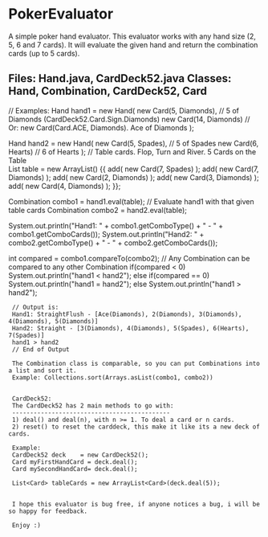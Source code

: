 # PokerEvaluator
A simple poker hand evaluator. This evaluator works with any hand size (2, 5, 6 and 7 cards). It will evaluate the given hand and return the combination cards (up to 5 cards). 

Files: Hand.java, CardDeck52.java
Classes: Hand, Combination, CardDeck52, Card
------------------------------------------------------------------

// Examples: 
Hand hand1 = new Hand(
	new Card(5, Diamonds), // 5 of Diamonds (CardDeck52.Card.Sign.Diamonds)
	new Card(14, Diamonds) // Or: new Card(Card.ACE, Diamonds). Ace of Diamonds
);
             
Hand hand2 = new Hand(
               new Card(5, Spades), // 5 of Spades
               new Card(6, Hearts) // 6 of Hearts
              );
// Table cards. Flop, Turn and River. 5 Cards on the Table			
List<Card> table = new ArrayList<Card>() {{
				add(
						new Card(7, Spades)
				);
				add(
						new Card(7, Diamonds)
				);
				add(
						new Card(2, Diamonds)
				);
				add(
						new Card(3, Diamonds)
				);
				add(
						new Card(4, Diamonds)
				);
			}};
      
Combination combo1 = hand1.eval(table); // Evaluate hand1 with that given table cards
Combination combo2 = hand2.eval(table);
      
System.out.println("Hand1: " +  combo1.getComboType() + " - " + combo1.getComboCards());
System.out.println("Hand2: " + combo2.getComboType() + " - " + combo2.getComboCards());
			
int compared = combo1.compareTo(combo2); // Any Combination can be compared to any other Combination
if(compared < 0)
	System.out.println("hand1 < hand2");
else if(compared == 0)
	System.out.println("hand1 = hand2");
else
	System.out.println("hand1 > hand2");
     
     
     // Output is: 
     Hand1: StraightFlush - [Ace(Diamonds), 2(Diamonds), 3(Diamonds), 4(Diamonds), 5(Diamonds)]
     Hand2: Straight - [3(Diamonds), 4(Diamonds), 5(Spades), 6(Hearts), 7(Spades)]
     hand1 > hand2
     // End of Output
     
     The Combination class is comparable, so you can put Combinations into a list and sort it.
     Example: Collections.sort(Arrays.asList(combo1, combo2))
     
     
     CardDeck52:
     The CardDeck52 has 2 main methods to go with:
     --------------------------------------------
     1) deal() and deal(n), with n >= 1. To deal a card or n cards.
     2) reset() to reset the carddeck, this make it like its a new deck of cards.
     
     Example:
     CardDeck52 deck 	= new CardDeck52();
     Card myFirstHandCard = deck.deal();
     Card mySecondHandCard= deck.deal();
     
     List<Card> tableCards = new ArrayList<Card>(deck.deal(5));
     
     
     I hope this evaluator is bug free, if anyone notices a bug, i will be so happy for feedback.
     
     Enjoy :)
     
     
